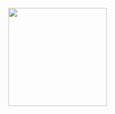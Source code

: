 <p align="center">
  <img src="https://cdn.pixabay.com/animation/2024/05/16/21/45/21-45-34-3_512.gif" width="200px" />
</p>
